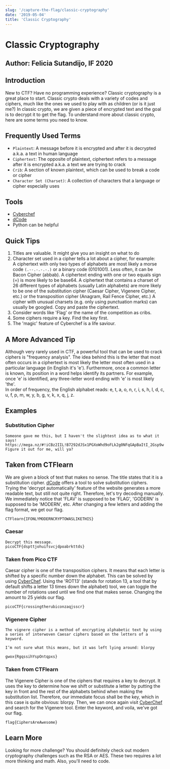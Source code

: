 ```yaml
---
slug: '/capture-the-flag/classic-cryptography'
date: '2019-05-04'
title: 'Classic Cryptography'
---
```

# Classic Cryptography

Author: Felicia Sutandijo, IF 2020
--------------------------
## Introduction
New to CTF? Have no programming experience? Classic cryptography is a great place to start. Classic crypto deals with a variety of codes and ciphers, much like the ones we used to play with as children (or is it just me?) In classic crypto, we are given a piece of encrypted text and the goal is to decrypt it to get the flag. To understand more about classic crypto, here are some terms you need to know.

## Frequently Used Terms
* `Plaintext`: A message before it is encrypted and after it is decrypted a.k.a. a text in human language
* `Ciphertext`: The opposite of plaintext, ciphertext refers to a message after it is encrypted a.k.a. a text we are trying to crack
* `Crib`: A section of known plaintext, which can be used to break a code or cipher
* `Character Set (Charset)`: A collection of characters that a language or cipher especially uses

## Tools
* [Cyberchef](https://gchq.github.io/CyberChef)
* [dCode](https://www.dcode.fr/en)
* Python can be helpful

## Quick Tips
1. Titles are valuable. It might give you an insight on what to do
2. Character set used in a cipher tells a lot about a cipher, for example:<br />
A ciphertext with only two types of alphabets are most likely a morse code `(.--.-.-.-.)` or a binary code ($0101001$). Less often, it can be Bacon Cipher (abbab).
A ciphertext ending with one or two equals sign ($=$) is more likely to be base64.
A ciphertext that contains a charset of $26$ different types of alphabets (usually Latin alphabets) are more likely to be one of the substitution cipher (Caesar Cipher, Vigenere Cipher, etc.) or the transposition cipher (Anagram, Rail Fence Cipher, etc.)
A cipher with unusual charsets (e.g. only using punctuation marks) can usually be googled. Copy and paste the ciphertext.
3. Consider words like 'Flag' or the name of the competition as cribs.
4. Some ciphers require a key. Find the key first.
5. The 'magic' feature of Cyberchef is a life saviour.
## A More Advanced Tip
Although very rarely used in CTF, a powerful tool that can be used to crack ciphers is "frequency analysis". The idea behind this is the letter that most often occurs in a ciphertext is most likely the letter most often used in a particular language (in English it's 'e'). Furthermore, once a common letter is known, its position in a word helps identify its partners. For example, once 'e' is identified, any three-letter word ending with 'e' is most likely 'the'. <br />
In order of frequency, the English alphabet reads: e, t, a, o, n, r, i, s, h, l, d, c, u, f, p, m, w, y, b, g, v, k, x, q, j, z.

## Examples
### Substitution Cipher
```code
Someone gave me this, but I haven't the slightest idea as to what it says!
https://mega.nz/#!iCBz2IIL!B7292dJSx1PGXoWhd9oFLk2g0NFqGApBaItI_2Gsp9w Figure it out for me, will ya?
```
## Taken from CTFlearn

We are given a block of text that makes no sense. The title states that it is a substitution cipher. [dCode](https://www.dcode.fr/monoalphabetic-substitution) offers a tool to solve substitution ciphers.<br />
Trying the 'decrypt automatically' feature of the website generates a more readable text, but still not quite right. Therefore, let's try decoding manually. We immediately notice that 'FLAV' is supposed to be 'FLAG', 'GODERN' is supposed to be 'MODERN', etc. After changing a few letters and adding the flag format, we get our flag.

`CTFlearn{IFONLYMODERNCRYPTOWASLIKETHIS}`

### Caesar
```code
Decrypt this message.
picoCTF{dspttjohuifsvcjdpoabrkttds}
```
### Taken from Pico CTF

Caesar cipher is one of the transposition ciphers. It means that each letter is shifted by a specific number down the alphabet. This can be solved by using [CyberChef](https://gchq.github.io/CyberChef/). Using the 'ROT13' (stands for rotation 13, a tool that by default shifts a letter 13 times down the alphabet) tool, we can toggle the number of rotations used until we find one that makes sense. Changing the amount to 25 yields our flag.

```code
picoCTF{crossingtherubiconzaqjsscr}
```

### Vigenere Cipher
```code
The vignere cipher is a method of encrypting alphabetic text by using a series of interwoven Caesar ciphers based on the letters of a keyword.

I’m not sure what this means, but it was left lying around: blorpy

gwox{RgqssihYspOntqpxs}
```
### Taken from CTFlearn

The Vigenere Cipher is one of the ciphers that requires a key to decrypt. It uses the key to determine how we shift or substitute a letter by putting the key in front and the rest of the alphabets behind when making the substitution list. Therefore, our immediate focus shall be the key, which in this case is quite obvious: blorpy. Then, we can once again visit [CyberChef](https://gchq.github.io/CyberChef/) and search for the Vigenere tool. Enter the keyword, and voila, we've got our flag.

```code
flag{CiphersAreAwesome}
```

## Learn More
Looking for more challenge? You should definitely check out modern cryptography challenges such as the RSA or AES. These two requires a lot more thinking and math. Also, you'll need to code.
